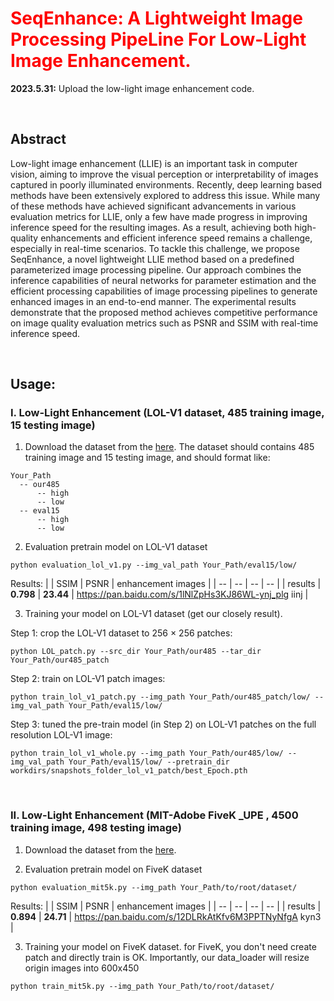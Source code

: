 # <font color=red>SeqEnhance: A Lightweight Image Processing PipeLine For Low-Light Image Enhancement. </font> 

**2023.5.31:** Upload the low-light image enhancement code.

<br/>

## Abstract

Low-light image enhancement (LLIE) is an important task in computer vision, aiming to improve the visual perception or interpretability of images captured in poorly illuminated environments. Recently, deep learning based methods have been extensively explored to address this issue. While many of these methods have achieved significant advancements in various evaluation metrics for LLIE, only a few have made progress in improving inference speed for the resulting images. As a result, achieving both high-quality enhancements and efficient
inference speed remains a challenge, especially in real-time scenarios. To tackle this challenge, we propose SeqEnhance, a novel lightweight LLIE method based on a predefined parameterized image processing pipeline. Our approach combines the inference capabilities of neural networks for parameter estimation and the efficient processing capabilities of image processing pipelines to generate enhanced images in an end-to-end manner. The experimental results demonstrate that the proposed method achieves competitive performance on image quality evaluation metrics such as PSNR and SSIM with real-time inference speed.

<br/>

## Usage:

### I. Low-Light Enhancement (LOL-V1 dataset, 485 training image, 15 testing image)

1. Download the dataset from the [here](https://daooshee.github.io/BMVC2018website/). The dataset should contains 485 training image and 15 testing image, and should format like:

```
Your_Path
  -- our485
      -- high
      -- low
  -- eval15
      -- high
      -- low
```

2. Evaluation pretrain model on LOL-V1 dataset
```
python evaluation_lol_v1.py --img_val_path Your_Path/eval15/low/
```

Results:
|    | SSIM  | PSNR | enhancement images |
| -- | -- | -- | -- |
|  results  | **0.798**  |  **23.44** | https://pan.baidu.com/s/1lNlZpHs3KJ86WL-ynj_plg   iinj |

3. Training your model on LOL-V1 dataset (get our closely result).

Step 1: crop the LOL-V1 dataset to 256 $\times$ 256 patches:
```
python LOL_patch.py --src_dir Your_Path/our485 --tar_dir Your_Path/our485_patch
```

Step 2: train on LOL-V1 patch images:
```
python train_lol_v1_patch.py --img_path Your_Path/our485_patch/low/ --img_val_path Your_Path/eval15/low/
```

Step 3: tuned the pre-train model (in Step 2) on LOL-V1 patches on the full resolution LOL-V1 image:
```
python train_lol_v1_whole.py --img_path Your_Path/our485/low/ --img_val_path Your_Path/eval15/low/ --pretrain_dir workdirs/snapshots_folder_lol_v1_patch/best_Epoch.pth
```

<br/>


### II. Low-Light Enhancement (MIT-Adobe FiveK _UPE , 4500 training image, 498 testing image)

1. Download the dataset from the [here](https://github.com/HuiZeng/Image-Adaptive-3DLUT).

2. Evaluation pretrain model on FiveK dataset
```
python evaluation_mit5k.py --img_path Your_Path/to/root/dataset/
```

Results:
|    | SSIM  | PSNR | enhancement images |
| -- | -- | -- | -- |
|  results  | **0.894**  |  **24.71** | https://pan.baidu.com/s/12DLRkAtKfv6M3PPTNyNfgA   kyn3 |

3. Training your model on FiveK dataset. for FiveK, you don't need create patch and directly train is OK. 
   Importantly, our data_loader will resize origin images into 600x450
```
python train_mit5k.py --img_path Your_Path/to/root/dataset/
```

<br/>

